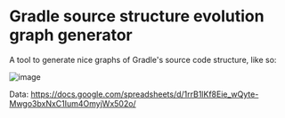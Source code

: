 # Gradle source structure evolution graph generator

A tool to generate nice graphs of Gradle's source code structure, like so:

![image](https://gist.github.com/assets/495366/3e649ab9-e6f5-4d4f-b966-e2ad1b0cdf65)

Data: https://docs.google.com/spreadsheets/d/1rrB1lKf8Eie_wQyte-Mwgo3bxNxC1Ium4OmyjWx502o/